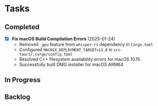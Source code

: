 # Tasks

## Completed
- [x] **Fix macOS Build Compilation Errors** (2025-01-24)
  - Removed `_gpu` feature from `whisper-rs` dependency in `Cargo.toml`
  - Configured `MACOSX_DEPLOYMENT_TARGET=11.0` in `src-tauri/.cargo/config.toml`
  - Resolved C++ filesystem availability errors for macOS 10.15
  - Successfully built DMG installer for macOS ARM64

## In Progress

## Backlog
